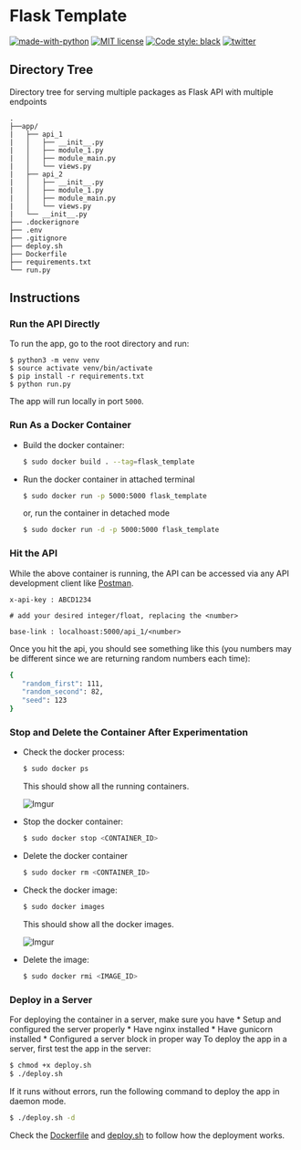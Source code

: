 # Flask Template

[![made-with-python](https://img.shields.io/badge/Made%20with-Python-1f425f.svg)](https://www.python.org/) [![MIT license](https://img.shields.io/badge/License-MIT-blue.svg)](https://github.com/rednafi/protomate/blob/master/LICENSE) [![Code style: black](https://img.shields.io/badge/code%20style-black-000000.svg)](https://github.com/python/black)
[![twitter](https://img.shields.io/twitter/url/https/home?style=social)](https://twitter.com)


## Directory Tree
Directory tree for serving multiple packages as Flask API with multiple endpoints

```
.
├──app/
|   ├── api_1
|   │   ├── __init__.py
|   │   ├── module_1.py
|   │   ├── module_main.py
|   │   └── views.py
|   ├── api_2
|   │   ├── __init__.py
|   │   ├── module_1.py
|   │   ├── module_main.py
|   │   └── views.py
|   └── __init__.py
├── .dockerignore
├── .env
├── .gitignore
├── deploy.sh
├── Dockerfile
├── requirements.txt
└── run.py
```

## Instructions

### Run the API Directly
To run the app, go to the root directory and run:

```
$ python3 -m venv venv
$ source activate venv/bin/activate
$ pip install -r requirements.txt
$ python run.py
```
The app will run locally in port `5000`.

### Run As a Docker Container

* Build the docker container:

    ```bash
    $ sudo docker build . --tag=flask_template
    ```

* Run the docker container in attached terminal

    ```bash
    $ sudo docker run -p 5000:5000 flask_template
    ```

    or, run the container in detached mode

    ```bash
    $ sudo docker run -d -p 5000:5000 flask_template
    ```

### Hit the API

While the above container is running, the API can be accessed via any API development client like [Postman](https://www.getpostman.com/).

```
x-api-key : ABCD1234

# add your desired integer/float, replacing the <number>

base-link : localhoast:5000/api_1/<number>
```
Once you hit the api, you should see something like this (you numbers may be different since we are returning random numbers each time):

 ```bash
 {
    "random_first": 111,
    "random_second": 82,
    "seed": 123
}
 ```

### Stop and Delete the Container After Experimentation

* Check the docker process:

    ```bash
    $ sudo docker ps
    ```
    This should show all the running containers.

    ![Imgur](https://imgur.com/SUHI5pb.png)

* Stop the docker container:

    ```bash
    $ sudo docker stop <CONTAINER_ID>
    ```
* Delete the docker container

    ```bash
    $ sudo docker rm <CONTAINER_ID>
    ```
* Check the docker image:

  ```bash
  $ sudo docker images
  ```
  This should show all the docker images.

  ![Imgur](https://imgur.com/oP4pZpL.png)


* Delete the image:

  ```bash
  $ sudo docker rmi <IMAGE_ID>
  ```

### Deploy in a Server
For deploying the container in a server, make sure you have
    * Setup and configured the server properly
    * Have nginx installed
    * Have gunicorn installed
    * Configured a server block in proper way
To deploy the app in a server, first test the app in the server:

```bash
$ chmod +x deploy.sh
$ ./deploy.sh
```

If it runs without errors, run the following command to deploy the app in daemon mode.

```bash
$ ./deploy.sh -d
```
Check the [Dockerfile](https://github.com/rednafi/flask-tmplt/blob/master/Dockerfile) and [deploy.sh](https://github.com/rednafi/flask-tmplt/blob/master/deploy.sh) to follow how the deployment works.
